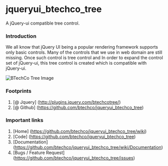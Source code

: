 jqueryui_btechco_tree
======================
A jQuery-ui compatible tree control.


### Introduction
We all know that jQuery UI being a popular rendering framework supports only basic controls. Many of the controls that we use in web domain are still missing. Once such control is tree control and In order to expand the control set of jQuery-ui, this tree control is created which is compatible with jQuery-ui.

![BTechCo Tree Image](http://1.bp.blogspot.com/-kM36hWraFEs/Ub_I8cakjYI/AAAAAAAAACE/vR5NCm9e6JI/s1600/jqueryui_btechco_tree.png)

### Footprints
1. [@ Jquery] (http://plugins.jquery.com/btechcotree/)
2. [@ Github] (https://github.com/btechco/jqueryui_btechco_tree)

### Important links
1. [Home] (https://github.com/btechco/jqueryui_btechco_tree/wiki)
2. [Code] (https://github.com/btechco/jqueryui_btechco_tree)
2. [Documentation] (https://github.com/btechco/jqueryui_btechco_tree/wiki/Documentation)
2. [Bugs / Feature Request] (https://github.com/btechco/jqueryui_btechco_tree/issues)
